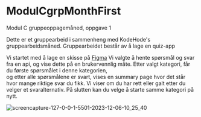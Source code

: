 # ModulCgrpMonthFirst
Modul C gruppeoppagemåned, oppgave 1

Dette er et gruppearbeid i sammenheng med KodeHode's gruppearbeidsmåned.
Gruppearbeidet består av å lage en quiz-app

Vi startet med å lage en skisse på <a href="https://www.figma.com/file/Bt1CW3ZHaq9npXM0W9cBs2/draft-quiz-ideas?type=design&node-id=0-1&mode=design&t=AhzqSDEPfTyl1t6w-0">Figma</a>
Vi valgte å hente spørsmål og svar fra en api, og vise dette på en brukervennlig måte. Etter valgt kategori, får du første spørsmålet i denne kategorien, <br> og etter alle spørsmålene er svart, vises en summary page hvor det står hvor mange riktige svar du fikk. 
Vi viser om du har rett eller galt etter du velger et svaralternativ. 
På slutten kan du velge å starte samme kategori på nytt. 

![screencapture-127-0-0-1-5501-2023-12-06-10_25_40](https://github.com/JohnB08/ModulCgrpMonthFirst/assets/142892183/ff2f454c-8fc4-41f2-a917-732d84f30bb9)
